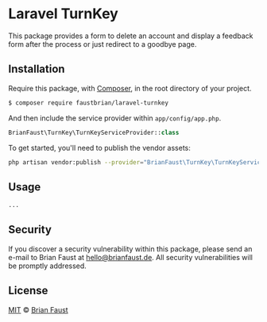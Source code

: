 # Laravel TurnKey

This package provides a form to delete an account and display a feedback form after the process or just redirect to a goodbye page.

## Installation

Require this package, with [Composer](https://getcomposer.org/), in the root directory of your project.

``` bash
$ composer require faustbrian/laravel-turnkey
```

And then include the service provider within `app/config/app.php`.

``` php
BrianFaust\TurnKey\TurnKeyServiceProvider::class
```

To get started, you'll need to publish the vendor assets:

```bash
php artisan vendor:publish --provider="BrianFaust\TurnKey\TurnKeyServiceProvider"
```

## Usage

``` php
...
```

## Security

If you discover a security vulnerability within this package, please send an e-mail to Brian Faust at hello@brianfaust.de. All security vulnerabilities will be promptly addressed.

## License

[MIT](LICENSE) © [Brian Faust](https://brianfaust.de)
